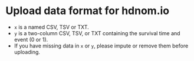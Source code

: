 # Upload data format for hdnom.io

- `x` is a named CSV, TSV or TXT.
- `y` is a two-column CSV, TSV, or TXT containing the survival time and event (0 or 1).
- If you have missing data in `x` or `y`, please impute or remove them before uploading.
